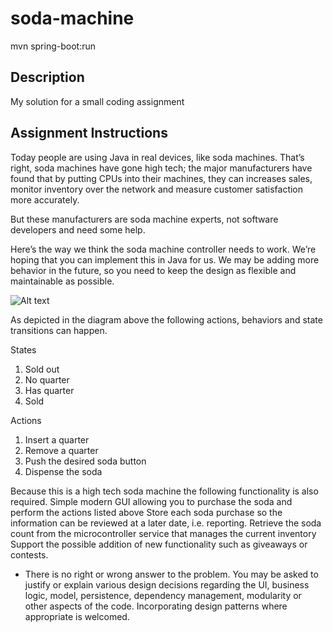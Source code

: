 # soda-machine

mvn spring-boot:run

## Description

My solution for a small coding assignment

## Assignment Instructions

Today people are using Java in real devices, like soda machines.  That’s right, soda machines have gone high tech; the major manufacturers have found that by putting CPUs into their machines, they can increases sales, monitor inventory over the network and measure customer satisfaction more accurately.

But these manufacturers are soda machine experts, not software developers and need some help.

Here’s the way we think the soda machine controller needs to work.  We’re hoping that you can implement this in Java for us. We may be adding more behavior in the future, so you need to keep the design as flexible and maintainable as possible.

![Alt text](/../jkey774-exercise-diagram/exercise-diagram.jpg?raw=true "exercise-diagram")

As depicted in the diagram above the following actions, behaviors and state transitions can happen.

States
1. Sold out
2. No quarter
3. Has quarter
4. Sold

Actions
1. Insert a quarter
2. Remove a quarter
3. Push the desired soda button
4. Dispense the soda

Because this is a high tech soda machine the following functionality is also required.
Simple modern GUI allowing you to purchase the soda and perform the actions listed above
Store each soda purchase so the information can be reviewed at a later date, i.e. reporting.
Retrieve the soda count from the microcontroller service that manages the current inventory
Support the possible addition of new functionality such as giveaways or contests.

* There is no right or wrong answer to the problem. You may be asked to justify or explain various design decisions regarding the UI, business logic, model, persistence, dependency management, modularity or other aspects of the code. Incorporating design patterns where appropriate is welcomed. 

